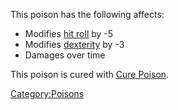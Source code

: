 This poison has the following affects:

-   Modifies [hit roll](Hit_Roll "wikilink") by -5  
-   Modifies [dexterity](Dexterity "wikilink") by -3  
-   Damages over time

This poison is cured with [Cure Poison](Cure_Poison "wikilink").

[Category:Poisons](Category:Poisons "wikilink")
